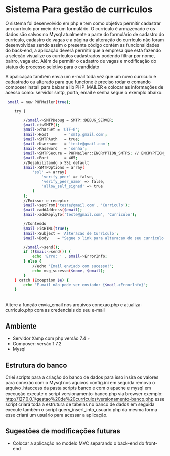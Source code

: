 
# Sistema Para gestão de curriculos

O sistema foi desenvolvido em php e tem como objetivo permitir cadastrar um currículo por meio de um formulário. O curriculo é armazenado e os dados são salvos no Mysql atualmente a parte do formulário de cadastro do currículo, cadastro de vagas e a página de alteração do currículo não foram desenvolvidas sendo assim o presente código contém as funcionalidades do back-end, a aplicação deverá permitir que a empresa que está fazendo a seleção visualize os currículos cadastrados podendo filtrar por nome, bairro, vaga etc. Além de permitir o cadastro de vagas e modificação do status do processo seletivo para o candidato<br>

A apalicação também envia um e-mail toda vez que um novo curriculo é cadastrado ou alterado para que funcione é preciso rodar o comando composer install para baixar a lib PHP_MAILER e colocar as informações de acesso como: servidor smtp, porta, email e senha segue o exemplo abaixo: <br>
```bash
 $mail = new PHPMailer(true);

    try {

        //$mail->SMTPDebug = SMTP::DEBUG_SERVER;
        $mail->isSMTP();
        $mail->charSet = 'UTF-8';
        $mail->Host       = 'smtp.gmail.com';
        $mail->SMTPAuth   = true;
        $mail->Username   = 'teste@gmail.com';
        $mail->Password   = 'senha';
        $mail->SMTPSecure = PHPMailer::ENCRYPTION_SMTPS; // ENCRYPTION_STARTTLS;      //Habilitando criptografia TLS 
        $mail->Port       = 465;
        //Desabilitando o SSL default
        $mail->SMTPOptions = array(
            'ssl' => array(
                'verify_peer' => false,
                'verify_peer_name' => false,
                'allow_self_signed' => true
            )
        );
        //Emissor e receptor
        $mail->setFrom('teste@gmail.com', 'Curriculo');
        $mail->addAddress($email);
        $mail->addReplyTo('teste@gmail.com', 'Curriculo');

        //Conteúdo
        $mail->isHTML(true);
        $mail->Subject = 'Alteracao de Curriculo';
        $mail->Body    = "Segue o link para alteracao do seu curriculo: <br>" . $link_de_alteracao . ", guarde-o e nao compartilhe";

        //$mail->send();
        if (!$mail->send()) {
            echo 'Erro: ' . $mail->ErrorInfo;
        } else {
            //echo 'Email enviado com sucesso!';
            echo msg_sucesso($nome, $email);
        }
    } catch (Exception $e) {
        echo "E-mail não pode ser enviado: {$mail->ErrorInfo}";
    }
```
<br>
Altere a função envia_email nos arquivos conexao.php e atualiza-curriculo.php com as credenciais do seu e-mail
<br>

## Ambiente 
- Servidor Xamp com php versão 7.4 + <br>
- Composer: versão 1.7.2
- Mysql

## Estrutura do banco
 Criei scripts para a criação do banco de dados para isso insira os valores para conexão com o Mysql nos aquivos config.ini em seguida remova o arquivo .htaccess da pasta scripts banco e com o apache e mysql em execução execute o script versionamento-banco.php via browser exemplo:
http://127.0.0.1/gestao%20de%20curriculos/versionamento-banco.php esse script criará toda a estrutura de tabelas no banco de dados em seguida execute também o script query_insert_into_usuario.php da mesma forma esse criará um usuário para acessar a aplicação.<br>
## Sugestões de modificações futuras 
- Colocar a aplicação no modelo MVC separando o back-end do front-end
